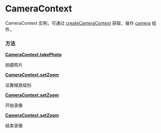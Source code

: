 # CameraContext

CameraContext 实例，可通过 [createCameraContext](./createCameraContext) 获取，操作 [camera](../../../component/camera) 组件。

### 方法

**[CameraContext.takePhoto](./CameraContext.takePhoto.md)**

拍摄照片

**[CameraContext.setZoom](./CameraContext.zetZoom.md)**

设置缩放级别

**[CameraContext.setZoom](./CameraContext.startRecord.md)**

开始录像

**[CameraContext.setZoom](./CameraContext.stopRecord.md)**

结束录像
